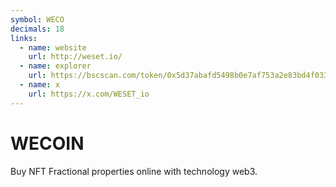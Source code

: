 ```yaml
---
symbol: WECO
decimals: 18
links:
  - name: website
    url: http://weset.io/
  - name: explorer
    url: https://bscscan.com/token/0x5d37abafd5498b0e7af753a2e83bd4f0335aa89f
  - name: x
    url: https://x.com/WESET_io
---
```


# WECOIN

Buy NFT Fractional properties online with technology web3.
